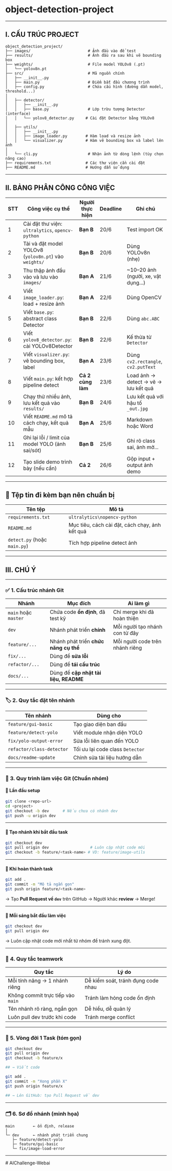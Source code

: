 # object-detection-project
---
## **I. CẤU TRÚC PROJECT**

```
object_detection_project/
├── images/                         # Ảnh đầu vào để test
├── results/                        # Ảnh đầu ra sau khi vẽ bounding box
├── weights/                        # File model YOLOv8 (.pt)
│   └── yolov8n.pt
├── src/                            # Mã nguồn chính
│   ├── __init__.py
│   ├── main.py                     # Điểm bắt đầu chương trình
│   ├── config.py                   # Chứa cấu hình (đường dẫn model, threshold...)
│
│   ├── detector/
│   │   ├── __init__.py
│   │   ├── base.py                 # Lớp trừu tượng Detector (interface)
│   │   └── yolov8_detector.py     # Cài đặt Detector bằng YOLOv8
│
│   ├── utils/
│   │   ├── __init__.py
│   │   ├── image_loader.py        # Hàm load và resize ảnh
│   │   └── visualizer.py          # Hàm vẽ bounding box và label lên ảnh
│
│   └── cli.py                      # Nhận ảnh từ dòng lệnh (tùy chọn nâng cao)
├── requirements.txt               # Các thư viện cần cài đặt
├── README.md                      # Hướng dẫn sử dụng
```

---

## **II. BẢNG PHÂN CÔNG CÔNG VIỆC**

| STT | Công việc cụ thể                                      | Người thực hiện   | Deadline | Ghi chú                              |
| --- | ----------------------------------------------------- | ----------------- | -------- | ------------------------------------ |
| 1   | Cài đặt thư viện: `ultralytics`, `opencv-python`      | **Bạn B**         | 20/6     | Test import OK                       |
| 2   | Tải và đặt model YOLOv8 (`yolov8n.pt`) vào `weights/` | **Bạn B**         | 20/6     | Dùng YOLOv8n (nhẹ)                   |
| 3   | Thu thập ảnh đầu vào và lưu vào `images/`             | **Bạn A**         | 21/6     | \~10–20 ảnh (người, xe, vật dụng...) |
| 4   | Viết `image_loader.py`: load + resize ảnh             | **Bạn A**         | 22/6     | Dùng OpenCV                          |
| 5   | Viết `base.py`: abstract class Detector               | **Bạn B**         | 22/6     | Dùng `abc.ABC`                       |
| 6   | Viết `yolov8_detector.py`: cài YOLOv8Detector         | **Bạn B**         | 22/6     | Kế thừa từ `Detector`                |
| 7   | Viết `visualizer.py`: vẽ bounding box, label          | **Bạn A**         | 23/6     | Dùng `cv2.rectangle`, `cv2.putText`  |
| 8   | Viết `main.py`: kết hợp pipeline detect               | **Cả 2 cùng làm** | 23/6     | Load ảnh → detect → vẽ → lưu kết quả |
| 9   | Chạy thử nhiều ảnh, lưu kết quả vào `results/`        | **Bạn B**         | 24/6     | Lưu kết quả với hậu tố `_out.jpg`    |
| 10  | Viết `README.md` mô tả cách chạy, kết quả mẫu         | **Bạn A**         | 25/6     | Markdown hoặc Word                   |
| 11  | Ghi lại lỗi / limit của model YOLO (ảnh sai/sót)      | **Bạn B**         | 25/6     | Ghi rõ class sai, ảnh mờ...          |
| 12  | Tạo slide demo trình bày (nếu cần)                    | **Cả 2**          | 26/6     | Gộp input + output ảnh demo          |

---

## 🎁 Tệp tin đi kèm bạn nên chuẩn bị

| Tên tệp                      | Mô tả                                          |
| ---------------------------- | ---------------------------------------------- |
| `requirements.txt`           | `ultralytics\nopencv-python`                   |
| `README.md`                  | Mục tiêu, cách cài đặt, cách chạy, ảnh kết quả |
| `detect.py` (hoặc `main.py`) | Tích hợp pipeline detect ảnh                   |

---
## **III. CHÚ Ý**

---

### ✅ **1. Cấu trúc nhánh Git**

| Nhánh                | Mục đích                              | Ai làm gì                       |
| -------------------- | ------------------------------------- | ------------------------------- |
| `main` hoặc `master` | Chứa code **ổn định**, đã test kỹ     | Chỉ merge khi đã hoàn thiện     |
| `dev`                | Nhánh phát triển **chính**            | Mỗi người tạo nhánh con từ đây  |
| `feature/...`        | Nhánh phát triển **chức năng cụ thể** | Mỗi người code trên nhánh riêng |
| `fix/...`            | Dùng để **sửa lỗi**                   |                                 |
| `refactor/...`       | Dùng để **tái cấu trúc**              |                                 |
| `docs/...`           | Dùng để **cập nhật tài liệu, README** |                                 |

---

### 🏷️ **2. Quy tắc đặt tên nhánh**

| Tên nhánh                 | Dùng cho                         |
| ------------------------- | -------------------------------- |
| `feature/gui-basic`       | Tạo giao diện ban đầu            |
| `feature/detect-yolo`     | Viết module nhận diện YOLO       |
| `fix/yolo-output-error`   | Sửa lỗi liên quan đến YOLO       |
| `refactor/class-detector` | Tối ưu lại code class `Detector` |
| `docs/readme-update`      | Chỉnh sửa tài liệu hướng dẫn     |

---

### 🔁 **3. Quy trình làm việc Git (Chuẩn nhóm)**

#### 🔹 **Lần đầu setup**

```bash
git clone <repo-url>
cd <project>
git checkout -b dev      # Nếu chưa có nhánh dev
git push -u origin dev
```

---

#### 🔹 **Tạo nhánh khi bắt đầu task**

```bash
git checkout dev
git pull origin dev                  # Luôn cập nhật code mới
git checkout -b feature/<task-name> # VD: feature/image-utils
```

---

#### 🔹 **Khi hoàn thành task**

```bash
git add .
git commit -m "Mô tả ngắn gọn"
git push origin feature/<task-name>
```

→ Tạo **Pull Request về `dev`** trên GitHub
→ Người khác **review** → Merge!

---

#### 🔹 **Mỗi sáng bắt đầu làm việc**

```bash
git checkout dev
git pull origin dev
```

→ Luôn cập nhật code mới nhất từ nhóm để tránh xung đột.

---

### 📌 **4. Quy tắc teamwork**

| Quy tắc                           | Lý do                              |
| --------------------------------- | ---------------------------------- |
| Mỗi tính năng → 1 nhánh riêng     | Dễ kiểm soát, tránh đụng code nhau |
| Không commit trực tiếp vào `main` | Tránh làm hỏng code ổn định        |
| Tên nhánh rõ ràng, ngắn gọn       | Dễ hiểu, dễ quản lý                |
| Luôn pull dev trước khi code      | Tránh merge conflict               |

---

### 🔄 **5. Vòng đời 1 Task (tóm gọn)**

```bash
git checkout dev
git pull origin dev
git checkout -b feature/x

## → Viết code

git add .
git commit -m "Xong phần X"
git push origin feature/x

## → Lên GitHub: tạo Pull Request về dev
```

---

### 🗂️ **6. Sơ đồ nhánh (minh họa)**

```
main        ← ổn định, release
│
└─ dev      ← nhánh phát triển chung
   ├─ feature/detect-yolo
   ├─ feature/gui-basic
   └─ fix/image-load-error
```

---
#   A I C h a l l e n g e - W e b a i  
 